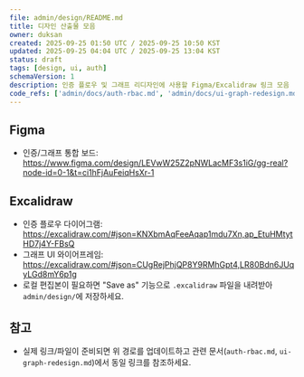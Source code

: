 ```yaml
---
file: admin/design/README.md
title: 디자인 산출물 모음
owner: duksan
created: 2025-09-25 01:50 UTC / 2025-09-25 10:50 KST
updated: 2025-09-25 04:04 UTC / 2025-09-25 13:04 KST
status: draft
tags: [design, ui, auth]
schemaVersion: 1
description: 인증 플로우 및 그래프 리디자인에 사용할 Figma/Excalidraw 링크 모음
code_refs: ['admin/docs/auth-rbac.md', 'admin/docs/ui-graph-redesign.md']
---
```


## Figma

- 인증/그래프 통합 보드: https://www.figma.com/design/LEVwW25Z2pNWLacMF3s1iG/gg-real?node-id=0-1&t=ci1hFjAuFeiqHsXr-1

## Excalidraw

- 인증 플로우 다이어그램: https://excalidraw.com/#json=KNXbmAqFeeAqap1mdu7Xn,ap_EtuHMtytHD7j4Y-FBsQ
- 그래프 UI 와이어프레임: https://excalidraw.com/#json=CUgRejPhjQP8Y9RMhGpt4,LR80Bdn6JUqyLGd8mY6p1g
- 로컬 편집본이 필요하면 "Save as" 기능으로 `.excalidraw` 파일을 내려받아 `admin/design/`에 저장하세요.

## 참고

- 실제 링크/파일이 준비되면 위 경로를 업데이트하고 관련 문서(`auth-rbac.md`, `ui-graph-redesign.md`)에서 동일 링크를 참조하세요.
